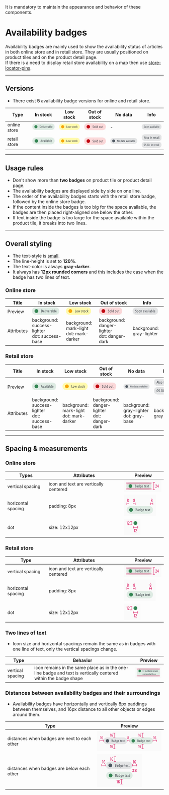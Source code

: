 <AlertWarning alertHeadline="Not modifiable">
It is mandatory to maintain the appearance and behavior of these components.
</AlertWarning>

# Availability badges

Availability badges are mainly used to show the availability status of articles in both online store and in retail store.
They are usually positioned on product tiles and on the product detail page.<br>
If there is a need to display retail store availability on a map then use [store-locator-pins](https://www.cake.schwarz/Lidl/Web/Design/General/Icon/Icon.html#store-locator-pin).

---

## Versions

- There exist **5** availability badge versions for online and retail store.

Type | In stock | Low stock | Out of stock | No data | Info
---------|----------|---------|---------|---------|---------
 online store | ![in stock](assets/versions/online-deliverable@1x.png) | ![low stock](assets/versions/online-low-stock@1x.png) | ![out of stock](assets/versions/online-out-of-stock@1x.png) | - | ![soon available](assets/versions/online-soon-available@1x.png)
 retail store | ![in stock](assets/versions/retail-available@1x.png) | ![low stock](assets/versions/retail-low-stock@1x.png) | ![out of stock](assets/versions/retail-out-of-stock@1x.png) | ![no data available](assets/versions/no-data-available@1x.png) | ![also in retail](assets/versions/retail-also-in-retail@1x.png) <br> ![from date in retail](assets/versions/retail-dd-mm-retail@1x.png)

---

## Usage rules

- Don't show more than **two badges** on product tile or product detail page.
- The availability badges are displayed side by side on one line.
- The order of the availability badges starts with the retail store badge, followed by the online store badge.
- If the content inside the badges is too big for the space available, the badges are then placed right-aligned one below the other.
- If text inside the badge is too large for the space available within the product tile, it breaks into two lines.

---

## Overall styling

- The text-style is [small](/Lidl/Web/Design/General/Typography/Typography.html#small).
- The line-height is set to **120%**.
- The text-color is always **gray-darker**.
- It always has **12px rounded corners** and this includes the case when the badge has two lines of text.

### Online store

Title | In stock | Low stock | Out of stock | Info 
---------|----------|---------|---------|---------
 Preview | ![in stock](assets/versions/online-deliverable@1x.png) | ![low stock](assets/versions/online-low-stock@1x.png) | ![out of stock](assets/versions/online-out-of-stock@1x.png) | ![soon available](assets/versions/online-soon-available@1x.png)
 Attributes | background: success-lighter <br> dot: success-base | background: mark-light <br> dot: mark-darker | background: danger-lighter <br> dot: danger-dark | background: gray-lighter

### Retail store

 Title | In stock | Low stock | Out of stock | No data | Info
---------|----------|---------|---------|---------|---------
Preview | ![in stock](assets/versions/retail-available@1x.png) | ![low stock](assets/versions/retail-low-stock@1x.png) | ![out of stock](assets/versions/retail-out-of-stock@1x.png) | ![no data available](assets/versions/no-data-available@1x.png) | ![also in retail](assets/versions/retail-also-in-retail@1x.png) <br> ![also in retail](assets/versions/retail-dd-mm-retail@1x.png)
 Attributes | background: success-lighter <br> dot: success-base | background: mark-light <br> dot: mark-darker| background: danger-lighter <br> dot: danger-dark | background: gray-lighter <br> dot: gray-base | background: gray-lighter

---

## Spacing & measurements

### Online store

| Types | Attributes | Preview |
|---|---|---|
| vertical spacing | icon and text are vertically centered | ![vertical-spacing](assets/spacings/online-vertical-MD-XS@1x.png) |
| horizontal spacing | padding: 8px | ![horizontal-spacing](assets/spacings/online-horizontal-MD-XS@1x.png) |
| dot| size: 12x12px | ![horizontal-spacing](assets/dot-size@1x.png) |

### Retail store

| Type | Attributes | Preview |
|---|---|---|
| vertical spacing | icon and text are vertically centered | ![vertical-spacing](assets/spacings/retail-vertical-MD-XS@1x.png) |
| horizontal spacing | padding: 8px | ![horizontal-spacing](assets/spacings/retail-horizontal-MD-XS@1x.png) |
|dot | size: 12x12px | ![horizontal-spacing](assets/dot-size@1x.png) |

### Two lines of text

- Icon size and horizontal spacings remain the same as in badges with one line of text, only the vertical spacings change.

| Type | Behavior | Preview |
|---|---|---|
| vertical spacing | icon remains in the same place as in the one-line badge and text is vertically centered within the badge shape | ![vertical-spacing](assets/two-lines-MD-XS@1x.png) |

### Distances between availability badges and their surroundings

- Availability badges have horizontally and vertically 8px paddings between themselves, and 16px distance to all other objects or edges around them.

Type | Preview |
---------|----------|
 distances when badges are next to each other | ![distances-horizontal](assets/distances-horizontal@1x.png)
 distances when badges are below each other | ![distances-vertical](assets/distances-vertical@1x.png)
